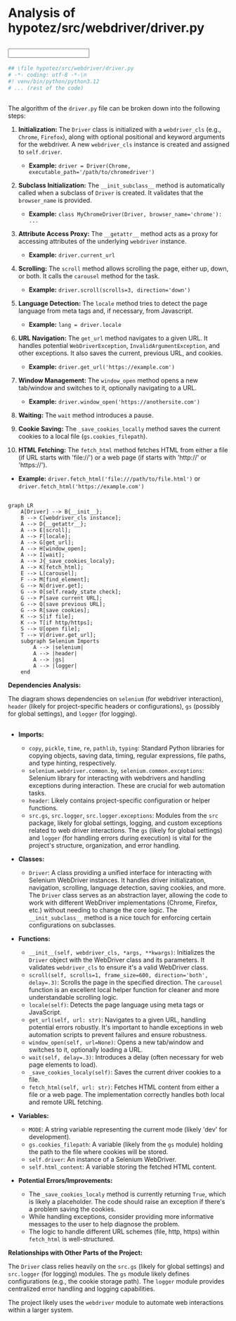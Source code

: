 # Analysis of hypotez/src/webdriver/driver.py

## <input code>

```python
## \file hypotez/src/webdriver/driver.py
# -*- coding: utf-8 -*-\n
#! venv/bin/python/python3.12
# ... (rest of the code)
```

## <algorithm>

The algorithm of the `driver.py` file can be broken down into the following steps:

1. **Initialization:** The `Driver` class is initialized with a `webdriver_cls` (e.g., `Chrome`, `Firefox`), along with optional positional and keyword arguments for the webdriver.  A new `webdriver_cls` instance is created and assigned to `self.driver`.


   * **Example:** `driver = Driver(Chrome, executable_path='/path/to/chromedriver')`


2. **Subclass Initialization:** The `__init_subclass__` method is automatically called when a subclass of `Driver` is created.  It validates that the `browser_name` is provided.

   * **Example:** `class MyChromeDriver(Driver, browser_name='chrome'): ...`


3. **Attribute Access Proxy:** The `__getattr__` method acts as a proxy for accessing attributes of the underlying `webdriver` instance.

   * **Example:** `driver.current_url`


4. **Scrolling:** The `scroll` method allows scrolling the page, either up, down, or both. It calls the `carousel` method for the task.

   * **Example:** `driver.scroll(scrolls=3, direction='down')`


5. **Language Detection:** The `locale` method tries to detect the page language from meta tags and, if necessary, from Javascript.

   * **Example:** `lang = driver.locale`


6. **URL Navigation:** The `get_url` method navigates to a given URL. It handles potential `WebDriverException`, `InvalidArgumentException`, and other exceptions. It also saves the current, previous URL, and cookies.

   * **Example:** `driver.get_url('https://example.com')`


7. **Window Management:** The `window_open` method opens a new tab/window and switches to it, optionally navigating to a URL.

   * **Example:** `driver.window_open('https://anothersite.com')`


8. **Waiting:** The `wait` method introduces a pause.


9. **Cookie Saving:** The `_save_cookies_locally` method saves the current cookies to a local file (`gs.cookies_filepath`).


10. **HTML Fetching:** The `fetch_html` method fetches HTML from either a file (if URL starts with 'file://') or a web page (if starts with 'http://' or 'https://').


   * **Example:** `driver.fetch_html('file:///path/to/file.html')` or `driver.fetch_html('https://example.com')`


## <mermaid>

```mermaid
graph LR
    A[Driver] --> B{__init__};
    B --> C[webdriver_cls instance];
    A --> D{__getattr__};
    A --> E[scroll];
    A --> F[locale];
    A --> G[get_url];
    A --> H[window_open];
    A --> I[wait];
    A --> J{_save_cookies_localy};
    A --> K[fetch_html];
    E --> L[carousel];
    F --> M[find_element];
    G --> N[driver.get];
    G --> O[self.ready_state check];
    G --> P[save current URL];
    G --> Q[save previous URL];
    G --> R[save cookies];
    K --> S[if file];
    K --> T[if http/https];
    S --> U[open file];
    T --> V[driver.get_url];
    subgraph Selenium Imports
        A --> |selenium|
        A --> |header|
        A --> |gs|
        A --> |logger|
    end
```

**Dependencies Analysis:**

The diagram shows dependencies on `selenium` (for webdriver interaction), `header` (likely for project-specific headers or configurations), `gs` (possibly for global settings), and `logger` (for logging).


## <explanation>

* **Imports:**
    * `copy`, `pickle`, `time`, `re`, `pathlib`, `typing`: Standard Python libraries for copying objects, saving data, timing, regular expressions, file paths, and type hinting, respectively.
    * `selenium.webdriver.common.by`, `selenium.common.exceptions`: Selenium library for interacting with webdrivers and handling exceptions during interaction. These are crucial for web automation tasks.
    * `header`: Likely contains project-specific configuration or helper functions.
    * `src.gs`, `src.logger`, `src.logger.exceptions`: Modules from the `src` package, likely for global settings, logging, and custom exceptions related to web driver interactions.  The `gs` (likely for global settings) and `logger` (for handling errors during execution) is vital for the project's structure, organization, and error handling.


* **Classes:**
    * `Driver`: A class providing a unified interface for interacting with Selenium WebDriver instances. It handles driver initialization, navigation, scrolling, language detection, saving cookies, and more.  The `Driver` class serves as an abstraction layer, allowing the code to work with different WebDriver implementations (Chrome, Firefox, etc.) without needing to change the core logic.  The `__init_subclass__` method is a nice touch for enforcing certain configurations on subclasses.

* **Functions:**
    * `__init__(self, webdriver_cls, *args, **kwargs)`: Initializes the `Driver` object with the WebDriver class and its parameters. It validates `webdriver_cls` to ensure it's a valid WebDriver class.
    * `scroll(self, scrolls=1, frame_size=600, direction='both', delay=.3)`: Scrolls the page in the specified direction. The `carousel` function is an excellent local helper function for cleaner and more understandable scrolling logic.
    * `locale(self)`: Detects the page language using meta tags or JavaScript.
    * `get_url(self, url: str)`: Navigates to a given URL, handling potential errors robustly.  It's important to handle exceptions in web automation scripts to prevent failures and ensure robustness.
    * `window_open(self, url=None)`: Opens a new tab/window and switches to it, optionally loading a URL.
    * `wait(self, delay=.3)`: Introduces a delay (often necessary for web page elements to load).
    * `_save_cookies_localy(self)`: Saves the current driver cookies to a file.
    * `fetch_html(self, url: str)`: Fetches HTML content from either a file or a web page.  The implementation correctly handles both local and remote URL fetching.


* **Variables:**
    * `MODE`: A string variable representing the current mode (likely 'dev' for development).
    * `gs.cookies_filepath`: A variable (likely from the `gs` module) holding the path to the file where cookies will be stored.
    * `self.driver`: An instance of a Selenium WebDriver.
    * `self.html_content`: A variable storing the fetched HTML content.


* **Potential Errors/Improvements:**
    * The `_save_cookies_localy` method is currently returning `True`, which is likely a placeholder. The code should raise an exception if there's a problem saving the cookies.
    * While handling exceptions, consider providing more informative messages to the user to help diagnose the problem.
    * The logic to handle different URL schemes (file, http, https) within `fetch_html` is well-structured.


**Relationships with Other Parts of the Project:**

The `Driver` class relies heavily on the `src.gs` (likely for global settings) and `src.logger` (for logging) modules.  The `gs` module likely defines configurations (e.g., the cookie storage path). The `logger` module provides centralized error handling and logging capabilities.

The project likely uses the `webdriver` module to automate web interactions within a larger system.